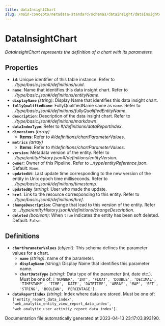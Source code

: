 ```yaml
---
title: dataInsightChart
slug: /main-concepts/metadata-standard/schemas/datainsight/datainsightchart
---
```


# DataInsightChart

*DataInsightChart represents the definition of a chart with its parameters*

## Properties

- **`id`**: Unique identifier of this table instance. Refer to *../type/basic.json#/definitions/uuid*.
- **`name`**: Name that identifies this data insight chart. Refer to *../type/basic.json#/definitions/entityName*.
- **`displayName`** *(string)*: Display Name that identifies this data insight chart.
- **`fullyQualifiedName`**: FullyQualifiedName same as `name`. Refer to *../type/basic.json#/definitions/fullyQualifiedEntityName*.
- **`description`**: Description of the data insight chart. Refer to *../type/basic.json#/definitions/markdown*.
- **`dataIndexType`**: Refer to *#/definitions/dataReportIndex*.
- **`dimensions`** *(array)*
  - **Items**: Refer to *#/definitions/chartParameterValues*.
- **`metrics`** *(array)*
  - **Items**: Refer to *#/definitions/chartParameterValues*.
- **`version`**: Metadata version of the entity. Refer to *../type/entityHistory.json#/definitions/entityVersion*.
- **`owner`**: Owner of this Pipeline. Refer to *../type/entityReference.json*. Default: `None`.
- **`updatedAt`**: Last update time corresponding to the new version of the entity in Unix epoch time milliseconds. Refer to *../type/basic.json#/definitions/timestamp*.
- **`updatedBy`** *(string)*: User who made the update.
- **`href`**: Link to the resource corresponding to this entity. Refer to *../type/basic.json#/definitions/href*.
- **`changeDescription`**: Change that lead to this version of the entity. Refer to *../type/entityHistory.json#/definitions/changeDescription*.
- **`deleted`** *(boolean)*: When `true` indicates the entity has been soft deleted. Default: `False`.
## Definitions

- **`chartParameterValues`** *(object)*: This schema defines the parameter values for a chart.
  - **`name`** *(string)*: name of the parameter.
  - **`displayName`** *(string)*: Display Name that identifies this parameter name.
  - **`chartDataType`** *(string)*: Data type of the parameter (int, date etc.). Must be one of: `['NUMBER', 'INT', 'FLOAT', 'DOUBLE', 'DECIMAL', 'TIMESTAMP', 'TIME', 'DATE', 'DATETIME', 'ARRAY', 'MAP', 'SET', 'STRING', 'BOOLEAN', 'PERCENTAGE']`.
- **`dataReportIndex`** *(string)*: Index where data are stored. Must be one of: `['entity_report_data_index', 'web_analytic_entity_view_report_data_index', 'web_analytic_user_activity_report_data_index']`.


Documentation file automatically generated at 2023-04-13 23:17:03.893190.
